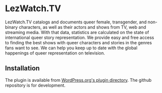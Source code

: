 # LezWatch.TV

LezWatch.TV catalogs and documents queer female, transgender, and non-binary characters, as well as their actors and shows from TV, web and streaming media. With that data, statistics are calculated on the state of international queer story representation. We provide easy and free access to finding the best shows with queer characters and stories in the genres fans want to see. We can help you keep up to date with the global happenings of queer representation on television.

## Installation

The plugin is available from [WordPress.org's plugin directory](https://wordpress.org/plugins/lezwatchtv). The github repository is for development.

